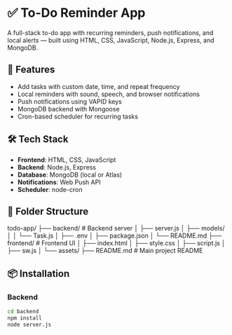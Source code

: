 # ✅ To-Do Reminder App

A full-stack to-do app with recurring reminders, push notifications, and local alerts — built using HTML, CSS, JavaScript, Node.js, Express, and MongoDB.

## 🚀 Features

- Add tasks with custom date, time, and repeat frequency
- Local reminders with sound, speech, and browser notifications
- Push notifications using VAPID keys
- MongoDB backend with Mongoose
- Cron-based scheduler for recurring tasks

## 🛠️ Tech Stack

- **Frontend**: HTML, CSS, JavaScript
- **Backend**: Node.js, Express
- **Database**: MongoDB (local or Atlas)
- **Notifications**: Web Push API
- **Scheduler**: node-cron

## 📁 Folder Structure
todo-app/ ├── backend/                  # Backend server │   ├── server.js │   ├── models/ │   │   └── Task.js │   ├── .env │   ├── package.json │   └── README.md
├── frontend/                 # Frontend UI │   ├── index.html │   ├── style.css │   ├── script.js │   ├── sw.js │   └── assets/
├── README.md                 # Main project README

## 📦 Installation

### Backend
```bash
cd backend
npm install
node server.js